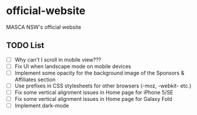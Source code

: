 # official-website
MASCA NSW's official website

## TODO List
- [ ] Why can't I scroll in mobile view???
- [ ] Fix UI when landscape mode on mobile devices
- [ ] Implement some opacity for the background image of the Sponsors & Affiliates section
- [ ] Use prefixes in CSS stylesheets for other browsers (-moz, -webkit- etc.)
- [ ] Fix some vertical alignment issues in Home page for iPhone 5/SE
- [ ] Fix some vertical alignment issues in Home page for Galaxy Fold
- [ ] Implement dark-mode
